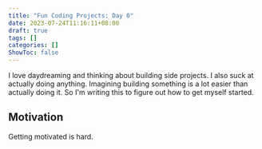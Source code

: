 ```yaml
---
title: "Fun Coding Projects: Day 0"
date: 2023-07-24T11:16:11+08:00
draft: true
tags: []
categories: []
ShowToc: false
---
```


I love daydreaming and thinking about building side projects. I also suck at actually doing anything. Imagining building something is a lot easier than actually doing it. So I'm writing this to figure out how to get myself started.

## Motivation
Getting motivated is hard.
